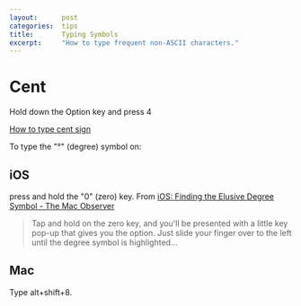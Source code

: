 ```yaml
---
layout:      post
categories:  tips
title:       Typing Symbols
excerpt:     "How to type frequent non-ASCII characters."
---
```


# Cent

Hold down the Option key and press 4

[How to type cent sign](http://www.howtotype.net/symbol/cent_sign/)


To type the "°" (degree) symbol on:

## iOS

press and hold the "0" (zero) key.  From [iOS: Finding the Elusive Degree Symbol - The Mac Observer](http://www.macobserver.com/tmo/article/ios-the-elusive-degree-symbol)

> Tap and hold on the zero key, and you'll be presented with a little key pop-up that gives you the option. Just slide your finger over to the left until the degree symbol is highlighted...

## Mac

Type alt+shift+8.
